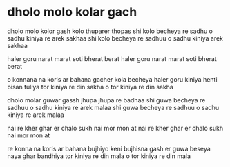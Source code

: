 # dholo molo kolar gach
dholo molo kolor gash
kolo thuparer thopas
shi kolo becheya re sadhu
o sadhu kiniya re arek sakhaa
shi kolo becheya re sadhuu 
o sadhu kiniya arek sakhaa

haler goru narat marat
soti bherat berat
haler goru narat marat
soti bherat berat

o konnana na koris ar bahana
gacher kola becheya
haler goru kiniya
henti bisan tuliya
tor kiniya re din sakha
o tor kiniya re din sakha

dholo molar guwar gassh
jhupa jhupa re badhaa
shi guwa becheya re sadhuu
o sadhu kiniya re arek malaa
shi guwa becheya re sadhuu
o sadhu kiniya re arek malaa

nai re kher ghar er chalo
sukh nai mor mon at
nai re kher ghar er chalo
sukh nai mor mon at

re konna na koris ar bahana
bujhiyo keni bujhisna 
gash er guwa beseya
naya ghar bandhiya
tor kiniya re din mala
o tor kiniya re din mala